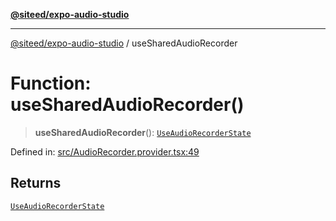 [**@siteed/expo-audio-studio**](../README.md)

***

[@siteed/expo-audio-studio](../README.md) / useSharedAudioRecorder

# Function: useSharedAudioRecorder()

> **useSharedAudioRecorder**(): [`UseAudioRecorderState`](../interfaces/UseAudioRecorderState.md)

Defined in: [src/AudioRecorder.provider.tsx:49](https://github.com/deeeed/expo-audio-stream/blob/9191a2cec8e21cd03a0d5be59d823583d449d9c9/packages/expo-audio-studio/src/AudioRecorder.provider.tsx#L49)

## Returns

[`UseAudioRecorderState`](../interfaces/UseAudioRecorderState.md)
